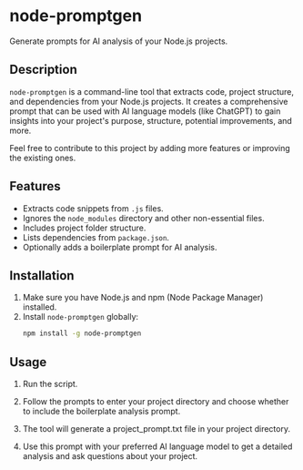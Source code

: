 # node-promptgen

Generate prompts for AI analysis of your Node.js projects.

## Description

`node-promptgen` is a command-line tool that extracts code, project structure, and dependencies from your Node.js projects. It creates a comprehensive prompt that can be used with AI language models (like ChatGPT) to gain insights into your project's purpose, structure, potential improvements, and more.

Feel free to contribute to this project by adding more features or improving the existing ones.

## Features

- Extracts code snippets from `.js` files.
- Ignores the `node_modules` directory and other non-essential files.
- Includes project folder structure.
- Lists dependencies from `package.json`.
- Optionally adds a boilerplate prompt for AI analysis.

## Installation

1. Make sure you have Node.js and npm (Node Package Manager) installed.
2. Install `node-promptgen` globally:
   ```bash
   npm install -g node-promptgen
   ```

## Usage

1. Run the script.

2. Follow the prompts to enter your project directory and choose whether to include the boilerplate analysis prompt.

3. The tool will generate a project_prompt.txt file in your project directory.

4. Use this prompt with your preferred AI language model to get a detailed analysis and ask questions about your project.
